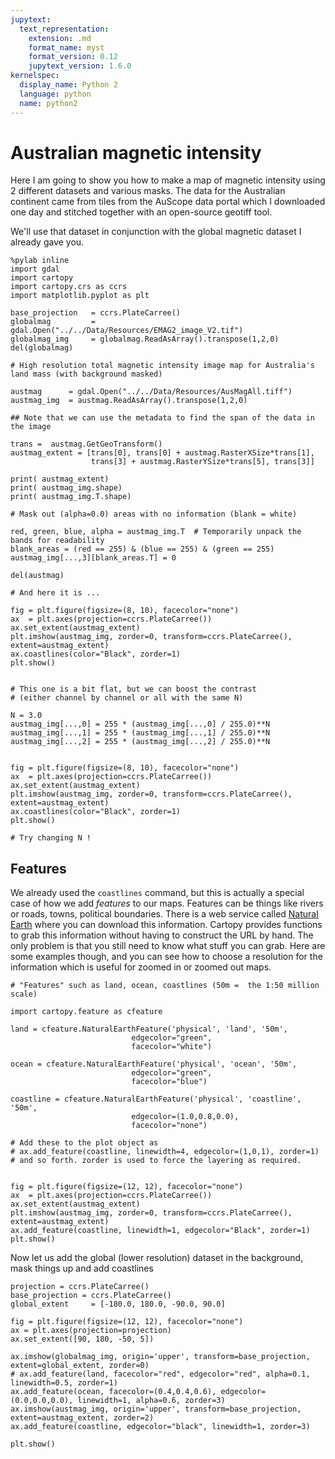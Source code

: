 ```yaml
---
jupytext:
  text_representation:
    extension: .md
    format_name: myst
    format_version: 0.12
    jupytext_version: 1.6.0
kernelspec:
  display_name: Python 2
  language: python
  name: python2
---
```


# Australian magnetic intensity

Here I am going to show you how to make a map of magnetic intensity using 2 different datasets and various masks. The data for the Australian continent came from tiles from the AuScope data portal which I downloaded one day and stitched together with an open-source geotiff tool.

We'll use that dataset in conjunction with the global magnetic dataset I already gave you.


```{code-cell} ipython3
%pylab inline
import gdal
import cartopy
import cartopy.crs as ccrs
import matplotlib.pyplot as plt
```

```{code-cell} ipython3
base_projection   = ccrs.PlateCarree() 
globalmag         = gdal.Open("../../Data/Resources/EMAG2_image_V2.tif")
globalmag_img     = globalmag.ReadAsArray().transpose(1,2,0)
del(globalmag)
```

```{code-cell} ipython3
# High resolution total magnetic intensity image map for Australia's land mass (with background masked)

austmag      = gdal.Open("../../Data/Resources/AusMagAll.tiff")
austmag_img  = austmag.ReadAsArray().transpose(1,2,0)    

## Note that we can use the metadata to find the span of the data in the image

trans =  austmag.GetGeoTransform()
austmag_extent = [trans[0], trans[0] + austmag.RasterXSize*trans[1],
                  trans[3] + austmag.RasterYSize*trans[5], trans[3]]

print( austmag_extent)
print( austmag_img.shape)
print( austmag_img.T.shape)

# Mask out (alpha=0.0) areas with no information (blank = white)

red, green, blue, alpha = austmag_img.T  # Temporarily unpack the bands for readability
blank_areas = (red == 255) & (blue == 255) & (green == 255)
austmag_img[...,3][blank_areas.T] = 0

del(austmag)
```

```{code-cell} ipython3
# And here it is ... 

fig = plt.figure(figsize=(8, 10), facecolor="none")
ax  = plt.axes(projection=ccrs.PlateCarree())
ax.set_extent(austmag_extent)
plt.imshow(austmag_img, zorder=0, transform=ccrs.PlateCarree(), extent=austmag_extent)
ax.coastlines(color="Black", zorder=1)  
plt.show()


# This one is a bit flat, but we can boost the contrast 
# (either channel by channel or all with the same N)

N = 3.0
austmag_img[...,0] = 255 * (austmag_img[...,0] / 255.0)**N
austmag_img[...,1] = 255 * (austmag_img[...,1] / 255.0)**N 
austmag_img[...,2] = 255 * (austmag_img[...,2] / 255.0)**N 


fig = plt.figure(figsize=(8, 10), facecolor="none")
ax  = plt.axes(projection=ccrs.PlateCarree())
ax.set_extent(austmag_extent)
plt.imshow(austmag_img, zorder=0, transform=ccrs.PlateCarree(), extent=austmag_extent)
ax.coastlines(color="Black", zorder=1)  
plt.show()

# Try changing N !
```

## Features

We already used the ``coastlines`` command, but this is actually a special case of how we add *features* to our maps. Features can be things like rivers or roads, towns, political boundaries. There is a web service called [Natural Earth](http://www.naturalearthdata.com/features/) where you can download this information. Cartopy provides functions to grab this information without having to construct the URL by hand. The only problem is that you still need to know what stuff you can grab. Here are some examples though, and you can see how to choose a resolution for the information which is useful for zoomed in or zoomed out maps.

```{code-cell} ipython3
# "Features" such as land, ocean, coastlines (50m =  the 1:50 million scale)

import cartopy.feature as cfeature

land = cfeature.NaturalEarthFeature('physical', 'land', '50m',
                           edgecolor="green",
                           facecolor="white")

ocean = cfeature.NaturalEarthFeature('physical', 'ocean', '50m',
                           edgecolor="green",
                           facecolor="blue")

coastline = cfeature.NaturalEarthFeature('physical', 'coastline', '50m',
                           edgecolor=(1.0,0.8,0.0),
                           facecolor="none")

# Add these to the plot object as
# ax.add_feature(coastline, linewidth=4, edgecolor=(1,0,1), zorder=1)
# and so forth. zorder is used to force the layering as required.
```

```{code-cell} ipython3

fig = plt.figure(figsize=(12, 12), facecolor="none")
ax  = plt.axes(projection=ccrs.PlateCarree())
ax.set_extent(austmag_extent)
plt.imshow(austmag_img, zorder=0, transform=ccrs.PlateCarree(), extent=austmag_extent)
ax.add_feature(coastline, linewidth=1, edgecolor="Black", zorder=1)
plt.show()
```

Now let us add the global (lower resolution) dataset in the background, mask things up and add coastlines

```{code-cell} ipython3
projection = ccrs.PlateCarree()
base_projection = ccrs.PlateCarree()
global_extent     = [-180.0, 180.0, -90.0, 90.0]

fig = plt.figure(figsize=(12, 12), facecolor="none")
ax = plt.axes(projection=projection)
ax.set_extent([90, 180, -50, 5])

ax.imshow(globalmag_img, origin='upper', transform=base_projection, extent=global_extent, zorder=0)
# ax.add_feature(land, facecolor="red", edgecolor="red", alpha=0.1, linewidth=0.5, zorder=1)
ax.add_feature(ocean, facecolor=(0.4,0.4,0.6), edgecolor=(0.0,0.0,0.0), linewidth=1, alpha=0.6, zorder=3)
ax.imshow(austmag_img, origin='upper', transform=base_projection, extent=austmag_extent, zorder=2)
ax.add_feature(coastline, edgecolor="black", linewidth=1, zorder=3)

plt.show()
```

```{code-cell} ipython3

```
